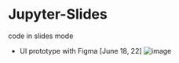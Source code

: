 # Jupyter-Slides
code in slides mode

* UI prototype with Figma [June 18, 22]
![image](https://user-images.githubusercontent.com/52252325/178111906-f9fe5a21-6ac7-4c19-832b-fe68588a5d33.png)

